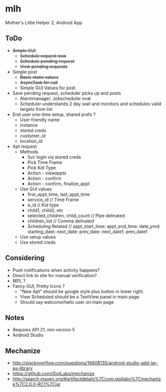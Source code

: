 # mlh
Mother's Little Helper 2, Android App

## ToDo
* ~~Simple GUI~~
  * ~~Schedule request now~~
  * ~~Schedule pending request~~
  * ~~View pending requests~~
* Simple post
  * ~~Basic static values~~
  * ~~AsyncTask for call~~
  * Simple GUI Values for post
* Save pending request, scheduler picks up and posts
  * Alarmmanager, Jobscheduler eval
  * Scheduler understands 2 day wait and monitors and schedules valid targets from list
* End user one-time setup, shared prefs ?
  * User friendly name
  * instance
  * stored creds
  * customer_id
  * location_id
* Apt request
  * Methods
    * Svc login via stored creds
    * Pick Time Frame
    * Pick Kid Type
    * Action - viewappts
    * Action - confirm
    * Action - confirm, finalize_appt
  * Use GUI values
    * first_appt_time, last_appt_time
    * service_id  // Time Frame
    * e_id // Kid type
    * child1, child2, etc
    * selected_children, child_count // Pipe delinated
    * children_list // Comma delinated
    * Scheduling Related // appt_start_time:
      appt_end_time:
      date_ymd:
      starting_date:
      next_date:
      prev_date:
      next_date1:
      prev_date1
  * Use setup values
  * Use stored creds

## Considering
* Push notifications when activity happens?
* Direct link to site for manual verification?
* MPL ?
* Fancy GUI, Pretty Icons ?
  * "New Apt" should be google style plus button in lower right.
  * View Scheduled should be a TextView panel in main page
  * Should say welcome/hello user on main page

## Notes
* Requires API 21, min version 5
* Android Studio

## Mechanize
* http://stackoverflow.com/questions/16608135/android-studio-add-jar-as-library
* https://github.com/GistLabs/mechanize
* http://search.maven.org/#artifactdetails%7Ccom.gistlabs%7Cmechanize%7C2.0.0-RC1%7Cjar


